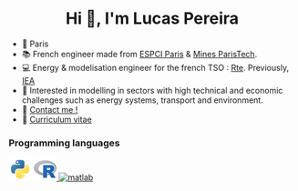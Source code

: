<h1 align="center">Hi 👋, I'm Lucas Pereira</h1>

* :round_pushpin: Paris
* :books: French engineer made from [ESPCI Paris](https://www.espci.psl.eu/fr/) & [Mines ParisTech](https://www.minesparis.psl.eu/).
* :computer: Energy & modelisation engineer for the french TSO :  [Rte](https://www.rte-france.com/). Previously, [IEA](https://www.iea.org/)
* :thought_balloon: Interested in modelling in sectors with high technical and economic challenges such as energy systems, transport and environment.
* :email: [Contact me !](mailto:lucaspereira0497@gmail.com)
* :bookmark_tabs: [Curriculum vitae](https://github.com/lucarammel/Curriculum-Vitae/blob/main/CV%20Lucas%20PEREIRA.pdf)

<h3 align="left">Programming languages</h3>
<p align="left> 
          <a href="https://www.python.org" target="_blank" rel="noreferrer"> <img src="https://raw.githubusercontent.com/devicons/devicon/master/icons/python/python-original.svg" alt="python" width="40" height="40"/> </a>
          <a href="https://www.r-project.org/" target="_blank" rel="noreferrer"> <img src="https://raw.githubusercontent.com/github/explore/80688e429a7d4ef2fca1e82350fe8e3517d3494d/topics/r/r.png" width="40" height="40" alt="r logo">
          <a href="https://www.mathworks.com/" target="_blank" rel="noreferrer"> <img src="https://upload.wikimedia.org/wikipedia/commons/2/21/Matlab_Logo.png" alt="matlab" width="40" height="40"/> </a> 
</p>



